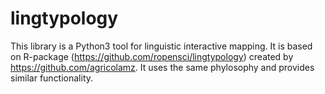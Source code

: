 # lingtypology
This library is a Python3 tool for linguistic interactive mapping.
It is based on R-package (https://github.com/ropensci/lingtypology) created by https://github.com/agricolamz.
It uses the same phylosophy and provides similar functionality.
